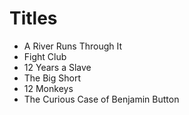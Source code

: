 # Titles

* A River Runs Through It
* Fight Club
* 12 Years a Slave
* The Big Short
* 12 Monkeys
* The Curious Case of Benjamin Button 